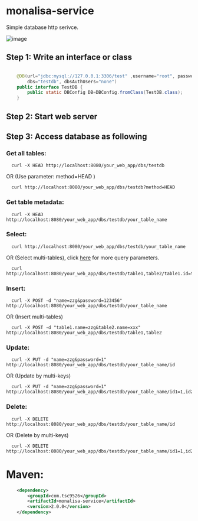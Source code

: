 # monalisa-service
Simple database http serivce. 

![image](https://github.com/11039850/monalisa-orm/raw/master/doc/images/dbs.gif)


## Step 1: Write an interface or class

```java 

    @DB(url="jdbc:mysql://127.0.0.1:3306/test" ,username="root", password="root", 
        dbs="testdb", dbsAuthUsers="none")
    public interface TestDB {
    	public static DBConfig DB=DBConfig.fromClass(TestDB.class); 
    }
```

## Step 2: Start web server

## Step 3: Access database as following

### Get all tables:
```
  curl -X HEAD http://localhost:8080/your_web_app/dbs/testdb
```
OR (Use parameter: method=HEAD )
``` 
  curl http://localhost:8080/your_web_app/dbs/testdb?method=HEAD
```

### Get table metadata:
```
  curl -X HEAD http://localhost:8080/your_web_app/dbs/testdb/your_table_name
```

### Select:
```
  curl http://localhost:8080/your_web_app/dbs/testdb/your_table_name
```
OR (Select multi-tables), click [here](https://github.com/11039850/monalisa-service/wiki/Select) for more query parameters. 
```
  curl http://localhost:8080/your_web_app/dbs/testdb/table1,table2/table1.id=table2.id
```
### Insert:
```
  curl -X POST -d "name=zzg&password=123456" http://localhost:8080/your_web_app/dbs/testdb/your_table_name
```
OR (Insert multi-tables)
```
  curl -X POST -d "table1.name=zzg&table2.name=xxx" http://localhost:8080/your_web_app/dbs/testdb/table1,table2
```

### Update:
```
  curl -X PUT -d "name=zzg&password=1" http://localhost:8080/your_web_app/dbs/testdb/your_table_name/id
```
OR (Update by multi-keys)
```
  curl -X PUT -d "name=zzg&password=1" http://localhost:8080/your_web_app/dbs/testdb/your_table_name/id1=1,id2=2
``` 

### Delete:
```
  curl -X DELETE http://localhost:8080/your_web_app/dbs/testdb/your_table_name/id
``` 
OR (Delete by multi-keys)
```
  curl -X DELETE http://localhost:8080/your_web_app/dbs/testdb/your_table_name/id1=1,id2=2
``` 

# Maven: 
```xml
	<dependency>
		<groupId>com.tsc9526</groupId>
		<artifactId>monalisa-service</artifactId>
		<version>2.0.0</version>
	</dependency>
``` 

